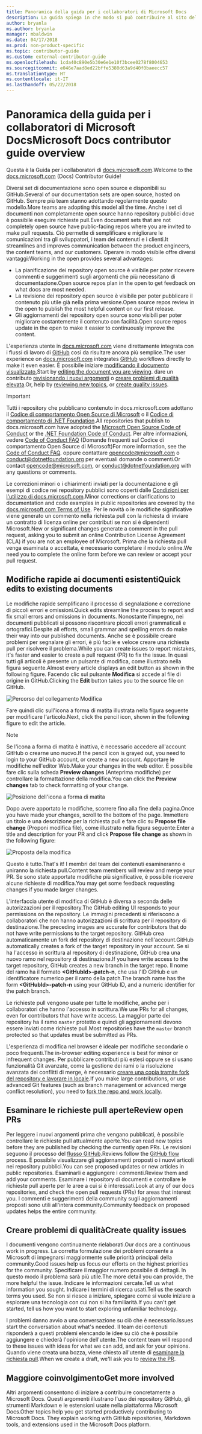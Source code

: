 ```yaml
---
title: Panoramica della guida per i collaboratori di Microsoft Docs
description: La guida spiega in che modo si può contribuire al sito della documentazione Microsoft docs.microsoft.com.
author: bryanla
ms.author: bryanla
manager: mbaldwin
ms.date: 04/17/2018
ms.prod: non-product-specific
ms.topic: contributor-guide
ms.custom: external-contributor-guide
ms.openlocfilehash: 1cda40c890e5b30e6e1e10f3bcee0278f8004653
ms.sourcegitcommit: e046e7aad8ed22bffe5380d63a9d40f0baeecc57
ms.translationtype: HT
ms.contentlocale: it-IT
ms.lasthandoff: 05/22/2018
---
```

# <a name="microsoft-docs-contributor-guide-overview"></a><span data-ttu-id="dc497-103">Panoramica della guida per i collaboratori di Microsoft Docs</span><span class="sxs-lookup"><span data-stu-id="dc497-103">Microsoft Docs contributor guide overview</span></span>

<span data-ttu-id="dc497-104">Questa è la Guida per i collaboratori di [docs.microsoft.com](https://docs.microsoft.com).</span><span class="sxs-lookup"><span data-stu-id="dc497-104">Welcome to the [docs.microsoft.com](https://docs.microsoft.com) (Docs) Contributor Guide!</span></span>

<span data-ttu-id="dc497-105">Diversi set di documentazione sono open source e disponibili su GitHub.</span><span class="sxs-lookup"><span data-stu-id="dc497-105">Several of our documentation sets are open source, hosted on GitHub.</span></span> <span data-ttu-id="dc497-106">Sempre più team stanno adottando regolarmente questo modello.</span><span class="sxs-lookup"><span data-stu-id="dc497-106">More teams are adopting this model all the time.</span></span> <span data-ttu-id="dc497-107">Anche i set di documenti non completamente open source hanno repository pubblici dove è possibile eseguire richieste pull.</span><span class="sxs-lookup"><span data-stu-id="dc497-107">Even document sets that are not completely open source have public-facing repos where you are invited to make pull requests.</span></span> <span data-ttu-id="dc497-108">Ciò permette di semplificare e migliorare le comunicazioni tra gli sviluppatori, i team dei contenuti e i clienti.</span><span class="sxs-lookup"><span data-stu-id="dc497-108">It streamlines and improves communication between the product engineers, the content teams, and our customers.</span></span> <span data-ttu-id="dc497-109">Operare in modo visibile offre diversi vantaggi:</span><span class="sxs-lookup"><span data-stu-id="dc497-109">Working in the open provides several advantages:</span></span>

- <span data-ttu-id="dc497-110">La pianificazione dei repository open source è visibile per poter ricevere commenti e suggerimenti sugli argomenti che più necessitano di documentazione.</span><span class="sxs-lookup"><span data-stu-id="dc497-110">Open source repos plan in the open to get feedback on what docs are most needed.</span></span>
- <span data-ttu-id="dc497-111">La revisione dei repository open source è visibile per poter pubblicare il contenuto più utile già nella prima versione.</span><span class="sxs-lookup"><span data-stu-id="dc497-111">Open source repos review in the open to publish the most helpful content on our first release.</span></span>
- <span data-ttu-id="dc497-112">Gli aggiornamenti dei repository open source sono visibili per poter migliorare costantemente il contenuto con facilità.</span><span class="sxs-lookup"><span data-stu-id="dc497-112">Open source repos update in the open to make it easier to continuously improve the content.</span></span>

<span data-ttu-id="dc497-113">L'esperienza utente in [docs.microsoft.com](https://docs.microsoft.com) viene direttamente integrata con i flussi di lavoro di [GitHub](https://github.com) così da risultare ancora più semplice.</span><span class="sxs-lookup"><span data-stu-id="dc497-113">The user experience on [docs.microsoft.com](https://docs.microsoft.com) integrates [GitHub](https://github.com) workflows directly to make it even easier.</span></span> <span data-ttu-id="dc497-114">È possibile iniziare [modificando il documento visualizzato](#quick-edits-to-existing-documents),</span><span class="sxs-lookup"><span data-stu-id="dc497-114">Start by [editing the document you are viewing](#quick-edits-to-existing-documents).</span></span> <span data-ttu-id="dc497-115">dare un contributo [revisionando i nuovi argomenti](#review-open-prs) o [creare problemi di qualità elevata](#create-quality-issues).</span><span class="sxs-lookup"><span data-stu-id="dc497-115">Or, help by [reviewing new topics](#review-open-prs), or [create quality issues](#create-quality-issues).</span></span>

> [!IMPORTANT]
> <span data-ttu-id="dc497-116">Tutti i repository che pubblicano contenuto in docs.microsoft.com adottano il [Codice di comportamento Open Source di Microsoft](https://opensource.microsoft.com/codeofconduct/) o il [Codice di comportamento di .NET Foundation](https://dotnetfoundation.org/code-of-conduct).</span><span class="sxs-lookup"><span data-stu-id="dc497-116">All repositories that publish to docs.microsoft.com have adopted the [Microsoft Open Source Code of Conduct](https://opensource.microsoft.com/codeofconduct/) or the [.NET Foundation Code of Conduct](https://dotnetfoundation.org/code-of-conduct).</span></span> <span data-ttu-id="dc497-117">Per altre informazioni, vedere [Code of Conduct FAQ](https://opensource.microsoft.com/codeofconduct/faq/) (Domande frequenti sul Codice di comportamento Open Source di Microsoft)</span><span class="sxs-lookup"><span data-stu-id="dc497-117">For more information, see the [Code of Conduct FAQ](https://opensource.microsoft.com/codeofconduct/faq/).</span></span> <span data-ttu-id="dc497-118">oppure contattare [opencode@microsoft.com](mailto:opencode@microsoft.com) o [conduct@dotnetfoundation.org](mailto:conduct@dotnetfoundation.org) per eventuali domande o commenti.</span><span class="sxs-lookup"><span data-stu-id="dc497-118">Or contact [opencode@microsoft.com](mailto:opencode@microsoft.com), or [conduct@dotnetfoundation.org](mailto:conduct@dotnetfoundation.org) with any questions or comments.</span></span><br>
>
> <span data-ttu-id="dc497-119">Le correzioni minori o i chiarimenti inviati per la documentazione e gli esempi di codice nei repository pubblici sono coperti dalle [Condizioni per l'utilizzo di docs.microsoft.com](https://docs.microsoft.com/legal/termsofuse).</span><span class="sxs-lookup"><span data-stu-id="dc497-119">Minor corrections or clarifications to documentation and code examples in public repositories are covered by the [docs.microsoft.com Terms of Use](https://docs.microsoft.com/legal/termsofuse).</span></span> <span data-ttu-id="dc497-120">Per le novità o le modifiche significative viene generato un commento nella richiesta pull con la richiesta di inviare un contratto di licenza online per contributi se non si è dipendenti Microsoft.</span><span class="sxs-lookup"><span data-stu-id="dc497-120">New or significant changes generate a comment in the pull request, asking you to submit an online Contribution License Agreement (CLA) if you are not an employee of Microsoft.</span></span> <span data-ttu-id="dc497-121">Prima che la richiesta pull venga esaminata o accettata, è necessario completare il modulo online.</span><span class="sxs-lookup"><span data-stu-id="dc497-121">We need you to complete the online form before we can review or accept your pull request.</span></span>

## <a name="quick-edits-to-existing-documents"></a><span data-ttu-id="dc497-122">Modifiche rapide ai documenti esistenti</span><span class="sxs-lookup"><span data-stu-id="dc497-122">Quick edits to existing documents</span></span>

<span data-ttu-id="dc497-123">Le modifiche rapide semplificano il processo di segnalazione e correzione di piccoli errori e omissioni.</span><span class="sxs-lookup"><span data-stu-id="dc497-123">Quick edits streamline the process to report and fix small errors and omissions in documents.</span></span> <span data-ttu-id="dc497-124">Nonostante l'impegno, nei documenti pubblicati si possono riscontrare piccoli errori grammaticali e ortografici.</span><span class="sxs-lookup"><span data-stu-id="dc497-124">Despite all efforts, small grammar and spelling errors do make their way into our published documents.</span></span> <span data-ttu-id="dc497-125">Anche se è possibile creare problemi per segnalare gli errori, è più facile e veloce creare una richiesta pull per risolvere il problema.</span><span class="sxs-lookup"><span data-stu-id="dc497-125">While you can create issues to report mistakes, it's faster and easier to create a pull request (PR) to fix the issue.</span></span> <span data-ttu-id="dc497-126">In quasi tutti gli articoli è presente un pulsante di modifica, come illustrato nella figura seguente.</span><span class="sxs-lookup"><span data-stu-id="dc497-126">Almost every article displays an edit button as shown in the following figure.</span></span> <span data-ttu-id="dc497-127">Facendo clic sul pulsante **Modifica** si accede al file di origine in GitHub.</span><span class="sxs-lookup"><span data-stu-id="dc497-127">Clicking the **Edit** button takes you to the source file on GitHub.</span></span>

![Percorso del collegamento Modifica](./media/index/edit-article.png)

<span data-ttu-id="dc497-129">Fare quindi clic sull'icona a forma di matita illustrata nella figura seguente per modificare l'articolo.</span><span class="sxs-lookup"><span data-stu-id="dc497-129">Next, click the pencil icon, shown in the following figure to edit the article.</span></span>

> [!NOTE]
> <span data-ttu-id="dc497-130">Se l'icona a forma di matita è inattiva, è necessario accedere all'account GitHub o crearne uno nuovo.</span><span class="sxs-lookup"><span data-stu-id="dc497-130">If the pencil icon is grayed out, you need to login to your GitHub account, or create a new account.</span></span> <span data-ttu-id="dc497-131">Apportare le modifiche nell'editor Web.</span><span class="sxs-lookup"><span data-stu-id="dc497-131">Make your changes in the web editor.</span></span> <span data-ttu-id="dc497-132">È possibile fare clic sulla scheda **Preview changes** (Anteprima modifiche) per controllare la formattazione della modifica.</span><span class="sxs-lookup"><span data-stu-id="dc497-132">You can click the **Preview changes** tab to check formatting of your change.</span></span>

![Posizione dell'icona a forma di matita](./media/index/editicon.png)

<span data-ttu-id="dc497-134">Dopo avere apportato le modifiche, scorrere fino alla fine della pagina.</span><span class="sxs-lookup"><span data-stu-id="dc497-134">Once you have made your changes, scroll to the bottom of the page.</span></span> <span data-ttu-id="dc497-135">Immettere un titolo e una descrizione per la richiesta pull e fare clic su **Propose file change** (Proponi modifica file), come illustrato nella figura seguente:</span><span class="sxs-lookup"><span data-stu-id="dc497-135">Enter a title and description for your PR and click **Propose file change** as shown in the following figure:</span></span>

![Proposta della modifica](./media/index/submit-pull-request.png)

<span data-ttu-id="dc497-137">Questo è tutto.</span><span class="sxs-lookup"><span data-stu-id="dc497-137">That's it!</span></span> <span data-ttu-id="dc497-138">I membri del team dei contenuti esamineranno e uniranno la richiesta pull.</span><span class="sxs-lookup"><span data-stu-id="dc497-138">Content team members will review and merge your PR.</span></span> <span data-ttu-id="dc497-139">Se sono state apportate modifiche più significative, è possibile ricevere alcune richieste di modifica.</span><span class="sxs-lookup"><span data-stu-id="dc497-139">You may get some feedback requesting changes if you made larger changes.</span></span>

<span data-ttu-id="dc497-140">L'interfaccia utente di modifica di GitHub è diversa a seconda delle autorizzazioni per il repository.</span><span class="sxs-lookup"><span data-stu-id="dc497-140">The GitHub editing UI responds to your permissions on the repository.</span></span> <span data-ttu-id="dc497-141">Le immagini precedenti si riferiscono a collaboratori che non hanno autorizzazioni di scrittura per il repository di destinazione.</span><span class="sxs-lookup"><span data-stu-id="dc497-141">The preceding images are accurate for contributors that do not have write permissions to the target repository.</span></span> <span data-ttu-id="dc497-142">GitHub crea automaticamente un fork del repository di destinazione nell'account.</span><span class="sxs-lookup"><span data-stu-id="dc497-142">GitHub automatically creates a fork of the target repository in your account.</span></span> <span data-ttu-id="dc497-143">Se si ha l'accesso in scrittura al repository di destinazione, GitHub crea una nuovo ramo nel repository di destinazione.</span><span class="sxs-lookup"><span data-stu-id="dc497-143">If you have write access to the target repository, GitHub creates a new branch in the target repo.</span></span> <span data-ttu-id="dc497-144">Il nome del ramo ha il formato **\<GitHubId\>-patch-n**, che usa l'ID GitHub e un identificatore numerico per il ramo della patch.</span><span class="sxs-lookup"><span data-stu-id="dc497-144">The branch name has the form **\<GitHubId\>-patch-n** using your GitHub ID, and a numeric identifier for the patch branch.</span></span>

<span data-ttu-id="dc497-145">Le richieste pull vengono usate per tutte le modifiche, anche per i collaboratori che hanno l'accesso in scrittura.</span><span class="sxs-lookup"><span data-stu-id="dc497-145">We use PRs for all changes, even for contributors that have write access.</span></span> <span data-ttu-id="dc497-146">La maggior parte dei repository ha il ramo `master` protetto e quindi gli aggiornamenti devono essere inviati come richieste pull.</span><span class="sxs-lookup"><span data-stu-id="dc497-146">Most repositories have the `master` branch protected so that updates must be submitted as PRs.</span></span>

<span data-ttu-id="dc497-147">L'esperienza di modifica nel browser è ideale per modifiche secondarie o poco frequenti.</span><span class="sxs-lookup"><span data-stu-id="dc497-147">The in-browser editing experience is best for minor or infrequent changes.</span></span> <span data-ttu-id="dc497-148">Per pubblicare contributi più estesi oppure se si usano funzionalità Git avanzate, come la gestione dei rami o la risoluzione avanzata dei conflitti di merge, è necessario [creare una copia tramite fork del repository e lavorare in locale](how-to-write-workflows-major.md).</span><span class="sxs-lookup"><span data-stu-id="dc497-148">If you make large contributions, or use advanced Git features (such as branch management or advanced merge conflict resolution), you need to [fork the repo and work locally](how-to-write-workflows-major.md).</span></span>

## <a name="review-open-prs"></a><span data-ttu-id="dc497-149">Esaminare le richieste pull aperte</span><span class="sxs-lookup"><span data-stu-id="dc497-149">Review open PRs</span></span>

<span data-ttu-id="dc497-150">Per leggere i nuovi argomenti prima che vengano pubblicati, è possibile controllare le richieste pull attualmente aperte.</span><span class="sxs-lookup"><span data-stu-id="dc497-150">You can read new topics before they are published by checking the currently open PRs.</span></span> <span data-ttu-id="dc497-151">Le revisioni seguono il processo del [flusso GitHub](https://guides.github.com/introduction/flow/).</span><span class="sxs-lookup"><span data-stu-id="dc497-151">Reviews follow the [GitHub flow](https://guides.github.com/introduction/flow/) process.</span></span> <span data-ttu-id="dc497-152">È possibile visualizzare gli aggiornamenti proposti o i nuovi articoli nei repository pubblici.</span><span class="sxs-lookup"><span data-stu-id="dc497-152">You can see proposed updates or new articles in public repositories.</span></span> <span data-ttu-id="dc497-153">Esaminarli e aggiungere i commenti.</span><span class="sxs-lookup"><span data-stu-id="dc497-153">Review them and add your comments.</span></span> <span data-ttu-id="dc497-154">Esaminare i repository di documenti e controllare le richieste pull aperte per le aree a cui si è interessati.</span><span class="sxs-lookup"><span data-stu-id="dc497-154">Look at any of our docs repositories, and check the open pull requests (PRs) for areas that interest you.</span></span> <span data-ttu-id="dc497-155">I commenti e suggerimenti della community sugli aggiornamenti proposti sono utili all'intera community.</span><span class="sxs-lookup"><span data-stu-id="dc497-155">Community feedback on proposed updates helps the entire community.</span></span>

## <a name="create-quality-issues"></a><span data-ttu-id="dc497-156">Creare problemi di qualità</span><span class="sxs-lookup"><span data-stu-id="dc497-156">Create quality issues</span></span>

<span data-ttu-id="dc497-157">I documenti vengono continuamente rielaborati.</span><span class="sxs-lookup"><span data-stu-id="dc497-157">Our docs are a continuous work in progress.</span></span> <span data-ttu-id="dc497-158">La corretta formulazione dei problemi consente a Microsoft di impegnarsi maggiormente sulle priorità principali della community.</span><span class="sxs-lookup"><span data-stu-id="dc497-158">Good issues help us focus our efforts on the highest priorities for the community.</span></span> <span data-ttu-id="dc497-159">Specificare il maggior numero possibile di dettagli. In questo modo il problema sarà più utile.</span><span class="sxs-lookup"><span data-stu-id="dc497-159">The more detail you can provide, the more helpful the issue.</span></span> <span data-ttu-id="dc497-160">Indicare le informazioni cercate.</span><span class="sxs-lookup"><span data-stu-id="dc497-160">Tell us what information you sought.</span></span> <span data-ttu-id="dc497-161">Indicare i termini di ricerca usati.</span><span class="sxs-lookup"><span data-stu-id="dc497-161">Tell us the search terms you used.</span></span> <span data-ttu-id="dc497-162">Se non si riesce a iniziare, spiegare come si vuole iniziare a esplorare una tecnologia con cui non si ha familiarità.</span><span class="sxs-lookup"><span data-stu-id="dc497-162">If you can't get started, tell us how you want to start exploring unfamiliar technology.</span></span>

<span data-ttu-id="dc497-163">I problemi danno avvio a una conversazione su ciò che è necessario.</span><span class="sxs-lookup"><span data-stu-id="dc497-163">Issues start the conversation about what's needed.</span></span> <span data-ttu-id="dc497-164">Il team dei contenuti risponderà a questi problemi elencando le idee su ciò che è possibile aggiungere e chiederà l'opinione dell'utente.</span><span class="sxs-lookup"><span data-stu-id="dc497-164">The content team will respond to these issues with ideas for what we can add, and ask for your opinions.</span></span> <span data-ttu-id="dc497-165">Quando viene creata una bozza, viene chiesto all'utente di [esaminare la richiesta pull](#review-open-prs).</span><span class="sxs-lookup"><span data-stu-id="dc497-165">When we create a draft, we'll ask you to [review the PR](#review-open-prs).</span></span>

## <a name="get-more-involved"></a><span data-ttu-id="dc497-166">Maggiore coinvolgimento</span><span class="sxs-lookup"><span data-stu-id="dc497-166">Get more involved</span></span>

<span data-ttu-id="dc497-167">Altri argomenti consentono di iniziare a contribuire concretamente a Microsoft Docs. Questi argomenti illustrano l'uso dei repository GitHub, gli strumenti Markdown e le estensioni usate nella piattaforma Microsoft Docs.</span><span class="sxs-lookup"><span data-stu-id="dc497-167">Other topics help you get started productively contributing to Microsoft Docs. They explain working with GitHub repositories, Markdown tools, and extensions used in the Microsoft Docs platform.</span></span>
